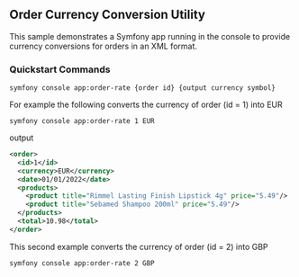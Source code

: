 ## Order Currency Conversion Utility

This sample demonstrates a Symfony app running in the console to provide currency conversions for orders in an XML format.  

### Quickstart Commands
```
symfony console app:order-rate {order id} {output currency symbol}
```

For example the following converts the currency of order (id = 1) into EUR
```
symfony console app:order-rate 1 EUR
```

output
```xml
<order>
  <id>1</id>
  <currency>EUR</currency>
  <date>01/01/2022</date>
  <products>
    <product title="Rimmel Lasting Finish Lipstick 4g" price="5.49"/>
    <product title="Sebamed Shampoo 200ml" price="5.49"/>
  </products>
  <total>10.98</total>
</order>
```



This second example converts the currency of order (id = 2) into GBP
```
symfony console app:order-rate 2 GBP
```




